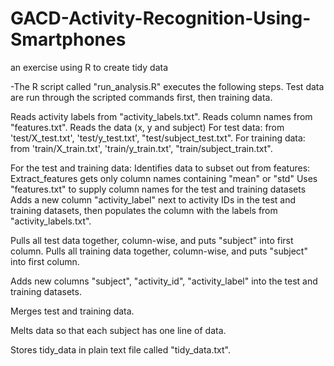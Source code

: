 # GACD-Activity-Recognition-Using-Smartphones
an exercise using R to create tidy data


-The R script called "run_analysis.R" executes the following steps. Test data are run through the scripted commands first, then training data.

Reads activity labels from "activity_labels.txt". Reads column names from "features.txt". Reads the data (x, y and subject) For test data: from 'test/X_test.txt', 'test/y_test.txt', "test/subject_test.txt". For training data: from 'train/X_train.txt', 'train/y_train.txt', "train/subject_train.txt".

For the test and training data: Identifies data to subset out from features: Extract_features gets only column names containing "mean" or "std" Uses "features.txt" to supply column names for the test and training datasets Adds a new column "activity_label" next to activity IDs in the test and training datasets, then populates the column with the labels from "activity_labels.txt".

Pulls all test data together, column-wise, and puts "subject" into first column. Pulls all training data together, column-wise, and puts "subject" into first column.

Adds new columns "subject", "activity_id", "activity_label" into the test and training datasets.

Merges test and training data.

Melts data so that each subject has one line of data.

Stores tidy_data in plain text file called "tidy_data.txt".
